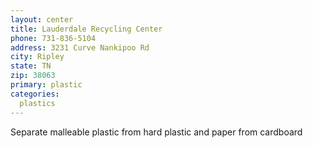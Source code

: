 ```yaml
---
layout: center
title: Lauderdale Recycling Center
phone: 731-836-5104 
address: 3231 Curve Nankipoo Rd 
city: Ripley
state: TN
zip: 38063
primary: plastic
categories:
  plastics
---
```


Separate malleable plastic from hard plastic and paper from cardboard 
